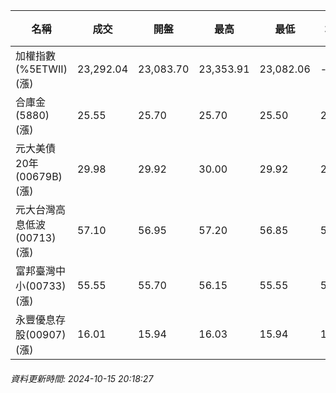 | 名稱 | 成交 | 開盤 | 最高 | 最低 | 均價 | 成交金額(億) | 昨收 | 漲跌幅 | 漲跌 | 總量 | 昨量 | 振幅 |
| -------- | -------- | -------- | -------- |-------- | -------- | -------- |-------- |-------- |-------- | -------- | -------- |-------- |
|加權指數(%5ETWII) (漲)|23,292.04|23,083.70|23,353.91|23,082.06|-|4,111.32|22,975.29|1.38%|316.75|8,306,430|0|1.18%|
|合庫金(5880) (漲)|25.55|25.70|25.70|25.50|25.57|3.58|25.50|0.20%|0.05|14,006|4,535|0.78%|
|元大美債20年(00679B) (漲)|29.98|29.92|30.00|29.92|29.97|19.94|29.83|0.50%|0.15|66,513|95,898|0.27%|
|元大台灣高息低波(00713) (漲)|57.10|56.95|57.20|56.85|57.05|4.75|56.70|0.71%|0.40|8,331|12,640|0.62%|
|富邦臺灣中小(00733) (漲)|55.55|55.70|56.15|55.55|55.84|0.825|55.50|0.09%|0.05|1,477|1,301|1.08%|
|永豐優息存股(00907) (漲)|16.01|15.94|16.03|15.94|16.00|0.636|15.90|0.69%|0.11|3,976|4,667|0.57%|
###### 資料更新時間: 2024-10-15 20:18:27